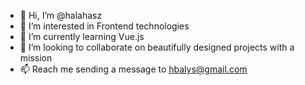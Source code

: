 - 👋 Hi, I’m @halahasz
- 👀 I’m interested in Frontend technologies
- 🌱 I’m currently learning Vue.js
- 💞️ I’m looking to collaborate on beautifully designed projects with a mission
- 📫 Reach me sending a message to hbalys@gmail.com

<!---
halahasz/halahasz is a ✨ special ✨ repository because its `README.md` (this file) appears on your GitHub profile.
You can click the Preview link to take a look at your changes.
--->
